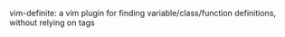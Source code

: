vim-definite: a vim plugin for finding variable/class/function definitions, without relying on tags
